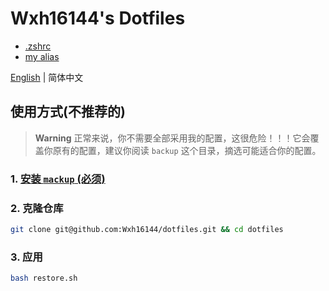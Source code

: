# Wxh16144's Dotfiles

- [.zshrc](./backup/.zshrc)
- [my alias](./backup/.oh-my-zsh/custom/custom_alias.zsh)

[English](./readme.md) | 简体中文

## 使用方式(不推荐的)

> **Warning**
> 正常来说，你不需要全部采用我的配置，这很危险！！！它会覆盖你原有的配置，建议你阅读 `backup` 这个目录，摘选可能适合你的配置。

### 1. [安装 `mackup` (必须)](https://github.com/lra/mackup/blob/master/INSTALL.md)

### 2. 克隆仓库

```bash
git clone git@github.com:Wxh16144/dotfiles.git && cd dotfiles
```

### 3. 应用

```bash
bash restore.sh
```
